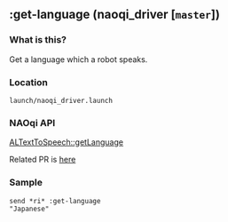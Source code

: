 ## :get-language (naoqi_driver [`master`])

### What is this?

Get a language which a robot speaks.  

### Location

`launch/naoqi_driver.launch`  

### NAOqi API

[ALTextToSpeech::getLanguage](http://doc.aldebaran.com/2-5/naoqi/audio/altexttospeech-api.html#ALTextToSpeechProxy::getLanguage)  

Related PR is [here](https://github.com/ros-naoqi/naoqi_driver/pull/87)

### Sample

```
send *ri* :get-language
"Japanese"
```
